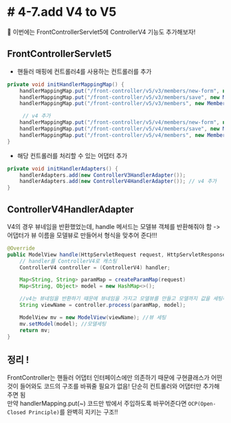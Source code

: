 # # 4-7.add V4 to V5

🙌 이번에는 FrontControllerServlet5에 ControllerV4 기능도 추가해보자!

## FrontControllerServlet5

* 핸들러 매핑에 컨트롤러4를 사용하는 컨트롤러를 추가
```java
private void initHandlerMappingMap() {
    handlerMappingMap.put("/front-controller/v5/v3/members/new-form", new MemberFormControllerV3());
    handlerMappingMap.put("/front-controller/v5/v3/members/save", new MemberListControllerV3());
    handlerMappingMap.put("/front-controller/v5/v3/members", new MemberListControllerV3());

     // v4 추가
    handlerMappingMap.put("/front-controller/v5/v4/members/new-form", new MemberFormControllerV4());
    handlerMappingMap.put("/front-controller/v5/v4/members/save", new MemberListControllerV4());
    handlerMappingMap.put("/front-controller/v5/v4/members", new MemberListControllerV4());
}
```

* 해당 컨트롤러를  처리할 수 있는 어댑터 추가

```java
private void initHandlerAdapters() {
    handlerAdapters.add(new ControllerV3HandlerAdapter());
    handlerAdapters.add(new ControllerV4HandlerAdapter()); // v4 추가
}
 ```
 
## ControllerV4HandlerAdapter

V4의 경우 뷰네임을 반환했었는데, handle 메서드는 모델뷰 객체를 반환해줘야 함
-> 어댑터가 뷰 이름을 모델뷰로 만들어서 형식을 맞추어 준다!!!

```java
@Override
public ModelView handle(HttpServletRequest request, HttpServletResponse response, Object handler) throws ServletException, IOException {
    // handler를 ControllerV4로 캐스팅  
    ControllerV4 controller = (ControllerV4) handler;

    Map<String, String> paramMap = createParamMap(request)
    Map<String, Object> model = new HashMap<>();

    //v4는 뷰네임을 반환하기 때문에 뷰네임을 가지고 모델뷰를 만들고 모델까지 값을 세팅해서 넣은 후 모델뷰 반환
    String viewName = controller.process(paramMap, model);

    ModelView mv = new ModelView(viewName); //뷰 세팅
    mv.setModel(model); //모델세팅
    return mv;
}    
```

## 정리 !

FrontController는 핸들러 어댑터 인터페이스에만 의존하기 때문에 구현클래스가 어떤 것이 들어와도 코드의 구조를 바꿔줄 필요가 없음! 단순히 컨트롤러와 어댑터만 추가해주면 됨  
만약 handlerMapping.put(~) 코드만 밖에서 주입하도록 바꾸어준다면 ```OCP(Open-Closed Principle)```를 완벽히 지키는 구조!!





